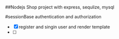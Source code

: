 ##Nodejs Shop project with express, sequlize, mysql 

#sessionBase authentication and authorization


-[x] register and singin user and render template
-[ ]  
